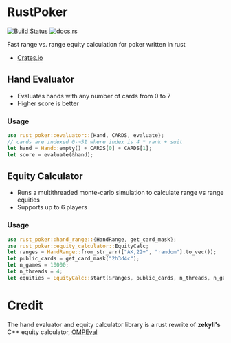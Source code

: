 # RustPoker

[![Build Status](https://travis-ci.org/ruffers9/rust_poker.svg?branch=master)](https://travis-ci.org/ruffers9/rust_poker)
[![docs.rs](https://docs.rs/rust_poker/badge.svg?version=0.1.3)](https://docs.rs/rust_poker)

Fast range vs. range equity calculation for poker written in rust

 - [Crates.io](https://crates.io/crates/rust_poker)

## Hand Evaluator
 - Evaluates hands with any number of cards from 0 to 7
 - Higher score is better

### Usage

```rust
use rust_poker::evaluator::{Hand, CARDS, evaluate};
// cards are indexed 0->51 where index is 4 * rank + suit
let hand = Hand::empty() + CARDS[0] + CARDS[1];
let score = evaluate(&hand);
```

## Equity Calculator
 - Runs a multithreaded monte-carlo simulation to calculate range vs range equities
 - Supports up to 6 players

### Usage

```rust
use rust_poker::hand_range::{HandRange, get_card_mask};
use rust_poker::equity_calculator::EquityCalc;
let ranges = HandRange::from_str_arr(["AK,22+", "random"].to_vec());
let public_cards = get_card_mask("2h3d4c");
let n_games = 10000;
let n_threads = 4;
let equities = EquityCalc::start(&ranges, public_cards, n_threads, n_games);
```

# Credit

The hand evaluator and equity calculator library is a rust rewrite of **zekyll's** C++ equity calculator, [OMPEval](https://github.com/zekyll/OMPEval)
